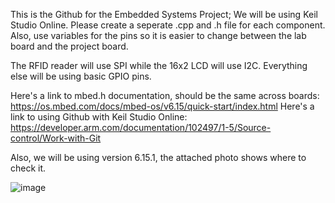 This is the Github for the Embedded Systems Project; We will be using Keil Studio Online. Please create a seperate .cpp and .h file for each component. Also, use variables for the pins so it is easier to change between the lab board and the project board.

The RFID reader will use SPI while the 16x2 LCD will use I2C. Everything else will be using basic GPIO pins.

Here's a link to mbed.h documentation, should be the same across boards: https://os.mbed.com/docs/mbed-os/v6.15/quick-start/index.html
Here's a link to using Github with Keil Studio Online: https://developer.arm.com/documentation/102497/1-5/Source-control/Work-with-Git

Also, we will be using version 6.15.1, the attached photo shows where to check it.

![image](https://github.com/user-attachments/assets/56198560-7317-43bb-80fe-89bc387bec3f)

